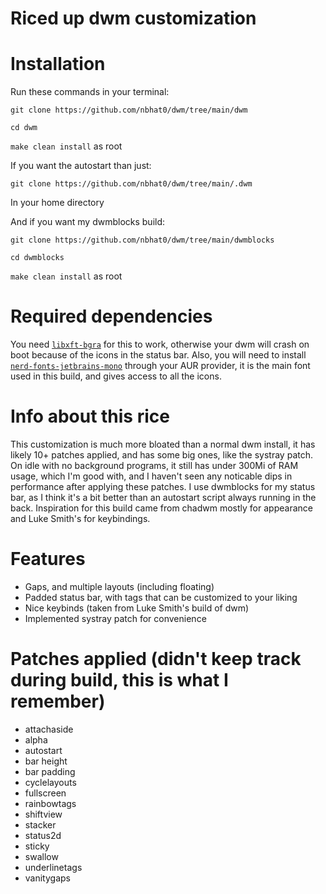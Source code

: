 # Riced up dwm customization

# Installation
Run these commands in your terminal:

`git clone https://github.com/nbhat0/dwm/tree/main/dwm`

`cd dwm`

`make clean install` as root

If you want the autostart than just:

`git clone https://github.com/nbhat0/dwm/tree/main/.dwm`

In your home directory

And if you want my dwmblocks build:

`git clone https://github.com/nbhat0/dwm/tree/main/dwmblocks`

`cd dwmblocks`

`make clean install` as root

# Required dependencies
You need [`libxft-bgra`](https://aur.archlinux.org/packages/libxft-bgra/) for this to work, otherwise your dwm will crash on boot because of the icons in the status bar. Also, you will
need to install [`nerd-fonts-jetbrains-mono`](https://aur.archlinux.org/packages/nerd-fonts-jetbrains-mono/) through your AUR provider, it is the main font used in this build, and gives access to all 
the icons. 

# Info about this rice
This customization is much more bloated than a normal dwm install, it has likely 10+ patches applied, and has some big ones, like the
systray patch. On idle with no background programs, it still has under 300Mi of RAM usage, which I'm good with, and I haven't seen any noticable dips in performance after applying these patches. I use dwmblocks for my status bar, as I think it's a bit better than an autostart script always running in the back. Inspiration for this build came from chadwm mostly for appearance and Luke Smith's for keybindings. 

# Features
* Gaps, and multiple layouts (including floating)
* Padded status bar, with tags that can be customized to your liking
* Nice keybinds (taken from Luke Smith's build of dwm)
* Implemented systray patch for convenience

# Patches applied (didn't keep track during build, this is what I remember)
* attachaside
* alpha
* autostart
* bar height
* bar padding
* cyclelayouts
* fullscreen
* rainbowtags
* shiftview
* stacker
* status2d
* sticky
* swallow
* underlinetags
* vanitygaps
